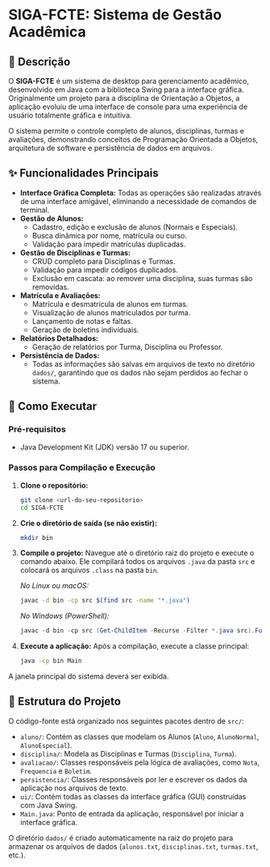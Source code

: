 # SIGA-FCTE: Sistema de Gestão Acadêmica

## 📝 Descrição

O **SIGA-FCTE** é um sistema de desktop para gerenciamento acadêmico, desenvolvido em Java com a biblioteca Swing para a interface gráfica. Originalmente um projeto para a disciplina de Orientação a Objetos, a aplicação evoluiu de uma interface de console para uma experiência de usuário totalmente gráfica e intuitiva.

O sistema permite o controle completo de alunos, disciplinas, turmas e avaliações, demonstrando conceitos de Programação Orientada a Objetos, arquitetura de software e persistência de dados em arquivos.

## ✨ Funcionalidades Principais

-   **Interface Gráfica Completa:** Todas as operações são realizadas através de uma interface amigável, eliminando a necessidade de comandos de terminal.
-   **Gestão de Alunos:**
    -   Cadastro, edição e exclusão de alunos (Normais e Especiais).
    -   Busca dinâmica por nome, matrícula ou curso.
    -   Validação para impedir matrículas duplicadas.
-   **Gestão de Disciplinas e Turmas:**
    -   CRUD completo para Disciplinas e Turmas.
    -   Validação para impedir códigos duplicados.
    -   Exclusão em cascata: ao remover uma disciplina, suas turmas são removidas.
-   **Matrícula e Avaliações:**
    -   Matrícula e desmatrícula de alunos em turmas.
    -   Visualização de alunos matriculados por turma.
    -   Lançamento de notas e faltas.
    -   Geração de boletins individuais.
-   **Relatórios Detalhados:**
    -   Geração de relatórios por Turma, Disciplina ou Professor.
-   **Persistência de Dados:**
    -   Todas as informações são salvas em arquivos de texto no diretório `dados/`, garantindo que os dados não sejam perdidos ao fechar o sistema.

## 🚀 Como Executar

### Pré-requisitos

-   Java Development Kit (JDK) versão 17 ou superior.

### Passos para Compilação e Execução

1.  **Clone o repositório:**
    ```bash
    git clone <url-do-seu-repositorio>
    cd SIGA-FCTE
    ```

2.  **Crie o diretório de saída (se não existir):**
    ```bash
    mkdir bin
    ```

3.  **Compile o projeto:**
    Navegue até o diretório raiz do projeto e execute o comando abaixo. Ele compilará todos os arquivos `.java` da pasta `src` e colocará os arquivos `.class` na pasta `bin`.

    *No Linux ou macOS:*
    ```bash
    javac -d bin -cp src $(find src -name "*.java")
    ```
    *No Windows (PowerShell):*
    ```powershell
    javac -d bin -cp src (Get-ChildItem -Recurse -Filter *.java src).FullName
    ```

4.  **Execute a aplicação:**
    Após a compilação, execute a classe principal:
    ```bash
    java -cp bin Main
    ```

A janela principal do sistema deverá ser exibida.

## 📂 Estrutura do Projeto

O código-fonte está organizado nos seguintes pacotes dentro de `src/`:

-   `aluno/`: Contém as classes que modelam os Alunos (`Aluno`, `AlunoNormal`, `AlunoEspecial`).
-   `disciplina/`: Modela as Disciplinas e Turmas (`Disciplina`, `Turma`).
-   `avaliacao/`: Classes responsáveis pela lógica de avaliações, como `Nota`, `Frequencia` e `Boletim`.
-   `persistencia/`: Classes responsáveis por ler e escrever os dados da aplicação nos arquivos de texto.
-   `ui/`: Contém todas as classes da interface gráfica (GUI) construídas com Java Swing.
-   `Main.java`: Ponto de entrada da aplicação, responsável por iniciar a interface gráfica.

O diretório `dados/` é criado automaticamente na raiz do projeto para armazenar os arquivos de dados (`alunos.txt`, `disciplinas.txt`, `turmas.txt`, etc.).